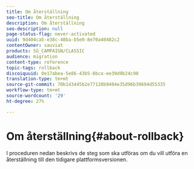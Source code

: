 ```yaml
---
title: Om återställning
seo-title: Om återställning
description: Om återställning
seo-description: null
page-status-flag: never-activated
uuid: 9d404ca5-e38c-48ba-b5e0-8e70a40482c2
contentOwner: sauviat
products: SG_CAMPAIGN/CLASSIC
audience: migration
content-type: reference
topic-tags: rollback
discoiquuid: 0e17abea-5e86-43b5-8bca-ee39d9b24c90
translation-type: tm+mt
source-git-commit: 70b143445b2e77128b9404e35d96b39694d55335
workflow-type: tm+mt
source-wordcount: '29'
ht-degree: 27%

---
```



# Om återställning{#about-rollback}

I proceduren nedan beskrivs de steg som ska utföras om du vill utföra en återställning till den tidigare plattformsversionen.
